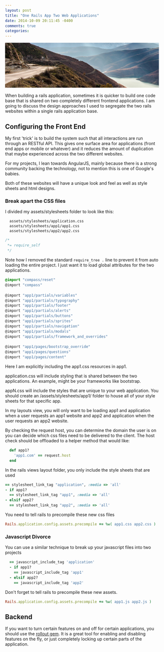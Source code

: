 ```yaml
---
layout: post
title: "One Rails App Two Web Applications"
date: 2014-10-09 20:11:45 -0400
comments: true
categories:
---
```


<img src="/images/mountains.jpeg" title="One Rails App Two Web Applications" class="banner-img"  />

When building a rails application, sometimes it is quicker to build one code base that is shared on two completely different frontend applications.  I am going to discuss the design approaches I used to segregate the two rails websites within a single rails application base.

## Configuring the Front End
My first 'trick' is to build the system such that all interactions are run through an RESTful API.  This gives one surface area for applications (front end apps or mobile or whatever) and it reduces the amount of duplication that maybe experienced across the two different websites.

For my projects, I lean towards AngularJS, mainly because there is a strong community backing the technology, not to mention this is one of Google's babies.

Both of these websites will have a unique look and feel as well as style sheets and html designs.

### Break apart the CSS files
I divided my assets/stylesheets folder to look like this:

```
  assets/stylesheets/application.css
  assets/stylesheets/app1/app1.css
  assets/stylesheets/app2/app2.css
```

```css application.css
/*
 *= require_self
 */
```

Note how I removed the standard `require_tree .` line to prevent it from auto loading the entire project.  I just want it to load global attributes for the two applications.

```css app1.css.scss
@import "compass/reset"
@import "compass"

@import "app1/partials/variables"
@import "app1/partials/typography"
@import "app1/partials/footer"
@import "app1/partials/alerts"
@import "app1/partials/buttons"
@import "app1/partials/sprites"
@import "app1/partials/navigation"
@import "app1/partials/modals"
@import "app1/partials/framework_and_overrides"

@import "app1/pages/bootstrap_override"
@import "app1/pages/questions"
@import "app1/pages/content"
```

Here I am explicitly including the app1.css resources in app1.

application.css will include styling that is shared between the two applications.  An example, might be your frameworks like bootstrap.

appN.css will include the styles that are unique to your web application.  You should create an /assets/stylesheets/app1/ folder to house all of your style sheets for that specific app.

In my layouts view, you will only want to be loading app1 and application when a user requests an app1 website and app2 and application when the user requests an app2 website.

By checking the request host, you can determine the domain the user is on you can decide which css files need to be delivered to the client.  The host check should be offloaded to a helper method that would like:

```ruby
  def app1?
    'app1.com' == request.host
  end
```

In the rails views layout folder, you only include the style sheets that are used

```ruby layout.html.slim
== stylesheet_link_tag "application", :media => 'all'
- if app1?
  == stylesheet_link_tag "app1", :media => 'all'
- elsif app2?
  == stylesheet_link_tag "app2", :media => 'all'
```

You need to tell rails to precompile these new css files

```ruby config/initializers/assets.rb
Rails.application.config.assets.precompile += %w( app1.css app2.css )
```

### Javascript Divorce

You can use a similar technique to break up your javascript files into two projects

```ruby layout.html.slim
  == javascript_include_tag 'application'
  - if app1?
    == javascript_include_tag 'app1'
  - elsif app2?
    == javascript_include_tag 'app2'
```

Don't forget to tell rails to precompile these new assets.

```ruby config/initializers/assets.rb
Rails.application.config.assets.precompile += %w( app1.js app2.js )
```

## Backend

If you want to turn certain features on and off for certain applications, you should use the [rollout gem](https://github.com/FetLife/rollout).  It is a great tool for enabling and disabling features on the fly, or just completely locking up certain parts of the application.

